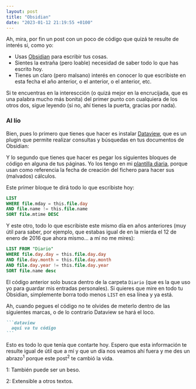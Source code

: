 ```yaml
---
layout: post
title: "Obsidian"
date: "2023-01-12 21:19:55 +0100"
---
```


Ah, mira, por fin un post con un poco de código que quizá te resulte de interés si, como yo:

- Usas [Obsidian](https://obsidian.md) para escribir tus cosas.  
- Sientes la extraña (pero loable) necesidad de saber todo lo que has escrito hoy.  
- Tienes un claro (pero malsano) interés en conocer lo que escribiste en esta fecha el año anterior, o el anterior, o el
anterior, etc.<!-- break -->

Si te encuentras en la interescción (o quizá mejor en la encrucijada, que es
una palabra mucho más bonita) del primer punto con cualquiera de los otros dos,
sigue leyendo (si no, ahí tienes la puerta, gracias por nada).

### Al lío 

Bien, pues lo primero que tienes que hacer es instalar 
[Dataview](https://github.com/blacksmithgu/obsidian-dataview), que es un plugin
que permite realizar consultas y búsquedas en tus documentos de Obsidian:

Y lo segundo que
tienes que hacer es pegar los siguientes bloques de código en alguna de tus páginas. Yo
los tengo en mi [plantilla diaria](https://help.obsidian.md/Plugins/Daily+notes), porque usan como referencia la fecha de creación del fichero para hacer sus (malvados) cálculos. 

Este primer bloque te dirá todo lo que escribiste hoy:

```sql
LIST 
WHERE file.mday = this.file.day 
AND file.name != this.file.name 
SORT file.mtime DESC
```

Y este otro, todo lo que escribiste este mismo día en años anteriores (muy útil para saber, por ejemplo, que estabas
igual de en la mierda el 12 de enero de 2016 que ahora mismo… a mí no me mires):

```sql
LIST FROM "Diario" 
WHERE file.day.day = this.file.day.day
AND file.day.month = this.file.day.month
AND file.day.year != this.file.day.year
SORT file.name desc
```

El código anterior solo busca dentro de la carpeta `Diario` (que es la que uso yo para guardar mis entradas personales). Si quieres que mire en todo tu
Obsidian, simplemente borra todo menos `LIST` en esa línea y ya está.

Ah, cuando pegues el código no te olvides de meterlo dentro de las siguientes marcas, o de lo contrario Dataview se hará el loco.

~~~markdown
```dataview
  aquí va tu código
```
~~~

Esto es todo lo que tenía que contarte hoy. Espero que esta información te resulte
igual de útil que a mí y que un día nos veamos ahí fuera y me des
un abrazo<sup>1</sup> porque este post<sup>2</sup> te cambió la vida.

<div class="Footnotes">
<p>1: También puede ser un beso.</p>
<p>2: Extensible a otros textos.</p>
</div>



